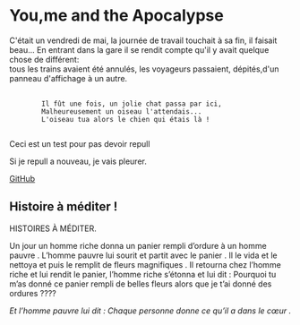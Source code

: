 # You,me and the Apocalypse

C'était un vendredi de mai, la journée de travail touchait à sa fin, il faisait beau...
En entrant dans la gare il se rendit compte qu'il y avait quelque chose de différent:  
tous les trains avaient été annulés, les voyageurs passaient, dépités,d'un panneau d'affichage à un autre.

<pre>
	<code>
		Il fût une fois, un jolie chat passa par ici,
		Malheureusement un oiseau l'attendais...
		L'oiseau tua alors le chien qui étais là !
	</code>
</pre>









Ceci est un test pour pas devoir repull

Si je repull a nouveau, je vais pleurer.

[GitHub](http://github.com)


## Histoire à méditer !

HISTOIRES À MÉDITER.

Un jour un homme riche donna un panier rempli d’ordure à un homme pauvre 
. L’homme pauvre lui sourit et partit avec le panier . Il le vida et le 
nettoya et puis le remplit de fleurs magnifiques . Il retourna chez 
l’homme riche et lui rendit le panier, l’homme riche s’étonna et lui dit 
: Pourquoi tu m’as donné ce panier rempli de belles fleurs alors que je 
t’ai donné des ordures ???? 

*Et l’homme pauvre lui dit : Chaque personne donne ce qu’il a dans le 
cœur .*
